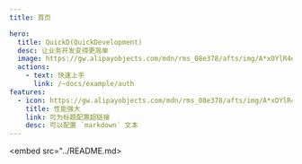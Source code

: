 ```yaml
---
title: 首页

hero:
  title: QuickD(QuickDevelopment)
  desc: 让业务开发变得更简单
  image: https://gw.alipayobjects.com/mdn/rms_08e378/afts/img/A*xOYlR4e8ihIAAAAAAAAAAABkARQnAQ
  actions:
    - text: 快速上手
      link: /~docs/example/auth
features:
  - icon: https://gw.alipayobjects.com/mdn/rms_08e378/afts/img/A*xOYlR4e8ihIAAAAAAAAAAABkARQnAQ
    title: 性能强大
    link: 可为标题配置超链接
    desc: 可以配置 `markdown` 文本
---
```


<embed src="../README.md></embed>

